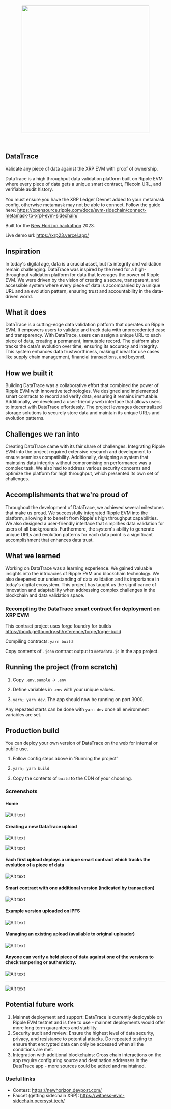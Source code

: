<br/>
<p align='center'>
    <img src='https://i.ibb.co/8PyzJVB/logo.png' width=400 />
</p>
<br/>


DataTrace
---

Validate any piece of data against the XRP EVM with proof of ownership.

DataTrace is a high throughput data validation platform built on Ripple EVM where every piece of data gets a unique smart contract, Filecoin URL, and verifiable audit history.


<!-- Built for the XRP EVM 2023 hackathon

Demo video:  -->


You must ensure you have the XRP Ledger Devnet added to your metamask config, otherwise metamask may not be able to connect. Follow the guide here: https://opensource.ripple.com/docs/evm-sidechain/connect-metamask-to-xrpl-evm-sidechain/

Built for the <a href="https://newhorizon.devpost.com/" target="_blank">New Horizon hackathon</a> 2023.

Live demo url: https://xrp23.vercel.app/

<!-- Demo video:  -->

## Inspiration

In today's digital age, data is a crucial asset, but its integrity and validation remain challenging. DataTrace was inspired by the need for a high-throughput validation platform for data that leverages the power of Ripple EVM. We were driven by the vision of creating a secure, transparent, and accessible system where every piece of data is accompanied by a unique URL and an evolution pattern, ensuring trust and accountability in the data-driven world.

## What it does
DataTrace is a cutting-edge data validation platform that operates on Ripple EVM. It empowers users to validate and track data with unprecedented ease and transparency. With DataTrace, users can assign a unique URL to each piece of data, creating a permanent, immutable record. The platform also tracks the data's evolution over time, ensuring its accuracy and integrity. This system enhances data trustworthiness, making it ideal for use cases like supply chain management, financial transactions, and beyond.

## How we built it

Building DataTrace was a collaborative effort that combined the power of Ripple EVM with innovative technologies. We designed and implemented smart contracts to record and verify data, ensuring it remains immutable. Additionally, we developed a user-friendly web interface that allows users to interact with DataTrace effortlessly. The project leverages decentralized storage solutions to securely store data and maintain its unique URLs and evolution patterns.

## Challenges we ran into

Creating DataTrace came with its fair share of challenges. Integrating Ripple EVM into the project required extensive research and development to ensure seamless compatibility. Additionally, designing a system that maintains data integrity without compromising on performance was a complex task. We also had to address various security concerns and optimize the platform for high throughput, which presented its own set of challenges.

## Accomplishments that we're proud of

Throughout the development of DataTrace, we achieved several milestones that make us proud. We successfully integrated Ripple EVM into the platform, allowing it to benefit from Ripple's high throughput capabilities. We also designed a user-friendly interface that simplifies data validation for users of all backgrounds. Furthermore, the system's ability to generate unique URLs and evolution patterns for each data point is a significant accomplishment that enhances data trust.

## What we learned

Working on DataTrace was a learning experience. We gained valuable insights into the intricacies of Ripple EVM and blockchain technology. We also deepened our understanding of data validation and its importance in today's digital ecosystem. This project has taught us the significance of innovation and adaptability when addressing complex challenges in the blockchain and data validation space.

### Recompiling the DataTrace smart contract for deployment on XRP EVM

This contract project uses forge foundry for builds https://book.getfoundry.sh/reference/forge/forge-build

Compiling contracts:
`yarn build`

Copy contents of `.json` contract output to `metadata.js` in the app project.


## Running the project (from scratch)

1. Copy `.env.sample` -> `.env`

2. Define variables in `.env` with your unique values.

3. `yarn; yarn dev`. The app should now be running on port 3000.

Any repeated starts can be done with `yarn dev` once all environment variables are set.

## Production build

You can deploy your own version of DataTrace on the web for internal or public use.

1. Follow config steps above in 'Running the project'

2. `yarn; yarn build`

3. Copy the contents of `build` to the CDN of your choosing.

### Screenshots

#### Home

![Alt text](img/home.png)

#### Creating a new DataTrace upload

![Alt text](img/create.png)

![Alt text](img/confirm.png)

#### Each first upload deploys a unique smart contract which tracks the evolution of a piece of data

![Alt text](img/complete.png)

#### Smart contract with one additional version (indicated by transaction)

![Alt text](img/contract.png)

#### Example version uploaded on IPFS

![Alt text](img/ipfs.png)


#### Managing an existing upload (available to original uploader)


![Alt text](img/manage.png)

#### Anyone can verify a held piece of data against one of the versions to check tampering or authenticity.

![Alt text](img/verify.png)

---

![Alt text](img/logo_3_2.png)



## Potential future work
1. Mainnet deployment and support: DataTrace is currently deployable on Ripple EVM testnet and is free to use - mainnet deployments would offer more long term guarantees and stability.
2. Security audit and review: Ensure the highest level of data security, privacy, and resistance to potential attacks. Do repeated testing to ensure that encrypted data can only be accessed when all the conditions are met.
3. Integration with additional blockchains: Cross chain interactions on the app require configuring source and destination addresses in the DataTrace app - more sources could be added and maintained.


### Useful links
* Contest: https://newhorizon.devpost.com/
* Faucet (getting sidechain XRP): https://witness-evm-sidechain.peersyst.tech/
